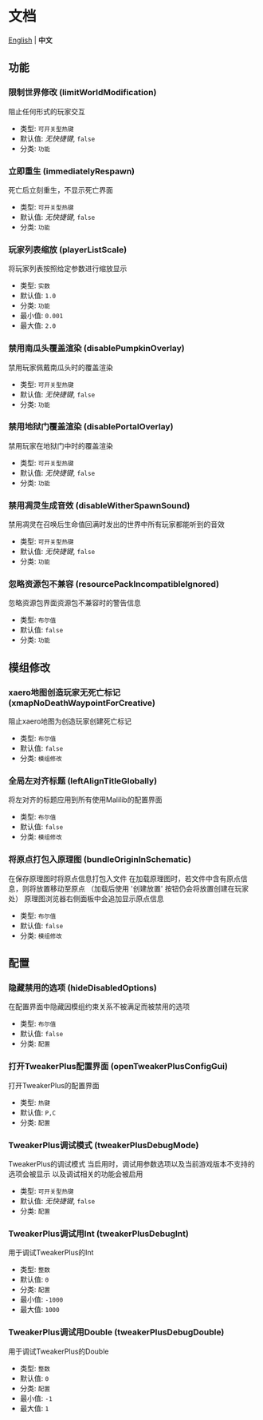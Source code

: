 # 文档

[English](document.md) | **中文**

## 功能

### 限制世界修改 (limitWorldModification)

阻止任何形式的玩家交互

 - 类型: `可开关型热键`
 - 默认值: *无快捷键*, `false`
 - 分类: `功能`

### 立即重生 (immediatelyRespawn)

死亡后立刻重生，不显示死亡界面

 - 类型: `可开关型热键`
 - 默认值: *无快捷键*, `false`
 - 分类: `功能`

### 玩家列表缩放 (playerListScale)

将玩家列表按照给定参数进行缩放显示

 - 类型: `实数`
 - 默认值: `1.0`
 - 分类: `功能`
- 最小值: `0.001`
- 最大值: `2.0`

### 禁用南瓜头覆盖渲染 (disablePumpkinOverlay)

禁用玩家佩戴南瓜头时的覆盖渲染

 - 类型: `可开关型热键`
 - 默认值: *无快捷键*, `false`
 - 分类: `功能`

### 禁用地狱门覆盖渲染 (disablePortalOverlay)

禁用玩家在地狱门中时的覆盖渲染

 - 类型: `可开关型热键`
 - 默认值: *无快捷键*, `false`
 - 分类: `功能`

### 禁用凋灵生成音效 (disableWitherSpawnSound)

禁用凋灵在召唤后生命值回满时发出的世界中所有玩家都能听到的音效

 - 类型: `可开关型热键`
 - 默认值: *无快捷键*, `false`
 - 分类: `功能`

### 忽略资源包不兼容 (resourcePackIncompatibleIgnored)

忽略资源包界面资源包不兼容时的警告信息

 - 类型: `布尔值`
 - 默认值: `false`
 - 分类: `功能`

## 模组修改

### xaero地图创造玩家无死亡标记 (xmapNoDeathWaypointForCreative)

阻止xaero地图为创造玩家创建死亡标记

 - 类型: `布尔值`
 - 默认值: `false`
 - 分类: `模组修改`

### 全局左对齐标题 (leftAlignTitleGlobally)

将左对齐的标题应用到所有使用Malilib的配置界面

 - 类型: `布尔值`
 - 默认值: `false`
 - 分类: `模组修改`

### 将原点打包入原理图 (bundleOriginInSchematic)

在保存原理图时将原点信息打包入文件
在加载原理图时，若文件中含有原点信息，则将放置移动至原点
（加载后使用 '创建放置' 按钮仍会将放置创建在玩家处）
原理图浏览器右侧面板中会追加显示原点信息

 - 类型: `布尔值`
 - 默认值: `false`
 - 分类: `模组修改`

## 配置

### 隐藏禁用的选项 (hideDisabledOptions)

在配置界面中隐藏因模组约束关系不被满足而被禁用的选项

 - 类型: `布尔值`
 - 默认值: `false`
 - 分类: `配置`

### 打开TweakerPlus配置界面 (openTweakerPlusConfigGui)

打开TweakerPlus的配置界面

 - 类型: `热键`
 - 默认值: `P,C`
 - 分类: `配置`

### TweakerPlus调试模式 (tweakerPlusDebugMode)

TweakerPlus的调试模式
当启用时，调试用参数选项以及当前游戏版本不支持的选项会被显示
以及调试相关的功能会被启用

 - 类型: `可开关型热键`
 - 默认值: *无快捷键*, `false`
 - 分类: `配置`

### TweakerPlus调试用Int (tweakerPlusDebugInt)

用于调试TweakerPlus的Int

 - 类型: `整数`
 - 默认值: `0`
 - 分类: `配置`
- 最小值: `-1000`
- 最大值: `1000`

### TweakerPlus调试用Double (tweakerPlusDebugDouble)

用于调试TweakerPlus的Double

 - 类型: `整数`
 - 默认值: `0`
 - 分类: `配置`
- 最小值: `-1`
- 最大值: `1`

